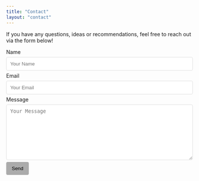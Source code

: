 ```yaml
---
title: "Contact"
layout: "contact"
---
```


<p>If you have any questions, ideas or recommendations, feel free to reach out via the form below!</p>
<style>
form {
    max-width: 600px;
    margin: auto;
}
input, textarea {
    width: 100%;
    padding: 10px;
    margin: 5px 0;
    border: 1px solid #ddd;
    border-radius: 4px;
}
textarea {
    height: 150px; /* Adjust this value to your desired height */
}
button {
    background-color: #ababab;
    color: !#ababab;
    padding: 10px 15px;
    border: none;
    cursor: pointer;
    border-radius: 4px;
}
button:hover {
    background-color: #0056b3;
}
</style>
<form action="https://formspree.io/f/xvgoygpz" method="POST">
    <label for="name">Name</label>
    <input type="text" id="name" name="name" placeholder="Your Name" required>
    <label for="email">Email</label>
    <input type="email" id="email" name="email" placeholder="Your Email" required>
    <label for="message">Message</label>
    <textarea id="message" name="message" placeholder="Your Message" required></textarea>
    <button type="submit">Send</button>
</form>